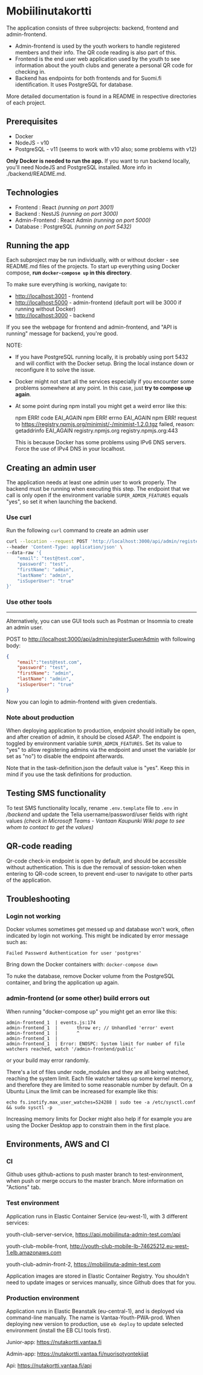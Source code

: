 # Mobiilinutakortti

The application consists of three subprojects: backend, frontend and admin-frontend.
* Admin-frontend is used by the youth workers to handle registered members and their info. The QR code reading is also part of this.
* Frontend is the end user web application used by the youth to see information about the youth clubs and generate a personal QR code for checking in.
* Backend has endpoints for both frontends and for Suomi.fi identification. It uses PostgreSQL for database.

More detailed documentation is found in a README in respective directories of each project.

## Prerequisites

- Docker
- NodeJS - v10
- PostgreSQL - v11 (seems to work with v10 also; some problems with v12)

**Only Docker is needed to run the app.** If you want to run backend locally, you'll need NodeJS and PostgreSQL installed. More info in ./backend/README.md.

## Technologies

- Frontend : React *(running on port 3001)*
- Backend : NestJS *(running on port 3000)*
- Admin-Frontend : React Admin *(running on port 5000)*
- Database : PostgreSQL *(running on port 5432)*

## Running the app

Each subproject may be run individually, with or without docker - see README.md files of the projects.
To start up everything using Docker compose, **run `docker-compose up` in this directory**.

To make sure everything is working, navigate to:
- [http://localhost:3001](http://localhost:3001) - frontend
- [http://localhost:5000](http://localhost:5000) - admin-frontend (default port will be 3000 if running without Docker)
- [http://localhost:3000](http://localhost:3000/api) - backend

If you see the webpage for frontend and admin-frontend, and "API is running" message for backend, you're good.

NOTE:
* If you have PostgreSQL running locally, it is probably using port 5432 and will conflict with the Docker setup. Bring the local instance down or reconfigure it to solve the issue.
* Docker might not start all the services especially if you encounter some problems somewhere at any point. In this case, just **try to compose up again**.
* At some point during npm install you might get a weird error like this:

    npm ERR! code EAI_AGAIN
    npm ERR! errno EAI_AGAIN
    npm ERR! request to https://registry.npmjs.org/minimist/-/minimist-1.2.0.tgz failed, reason: getaddrinfo EAI_AGAIN registry.npmjs.org registry.npmjs.org:443

    This is because Docker has some problems using IPv6 DNS servers. Force the use of IPv4 DNS in your localhost.

## Creating an admin user

The application needs at least one admin user to work properly. The backend must be running when executing this step. The endpoint that we call is only open if the environment variable `SUPER_ADMIN_FEATURES` equals "yes", so set it when launching the backend.

### Use curl

Run the following `curl` command to create an admin user

```bash
curl --location --request POST 'http://localhost:3000/api/admin/registerSuperAdmin' \
--header 'Content-Type: application/json' \
--data-raw '{
    "email": "test@test.com",
    "password": "test",
    "firstName": "admin",
    "lastName": "admin",
    "isSuperUser": "true"
}'
```

### Use other tools
---

Alternatively, you can use GUI tools such as Postman or Insomnia to create an admin user.

POST to [http://localhost:3000/api/admin/registerSuperAdmin](http://localhost:3000/api/admin/registerSuperAdmin) with following body:

```json
{
    "email":"test@test.com",
    "password": "test",
    "firstName": "admin",
    "lastName": "admin",
    "isSuperUser": "true"
}
```

Now you can login to admin-frontend with given credentials.

### Note about production

When deploying application to production, endpoint should initially be open, and after creation of admin, it should be closed ASAP. The endpoint is toggled by environment variable `SUPER_ADMIN_FEATURES`. Set its value to "yes" to allow registering admins via the endpoint and unset the variable (or set as "no") to disable the endpoint afterwards.

Note that in the task-definition.json the default value is "yes". Keep this in mind if you use the task definitions for production.

## Testing SMS functionality

To test SMS functionality locally, rename `.env.template` file to `.env` in */backend* and update the Telia username/password/user fields with right values *(check in Microsoft Teams - Vantaan Kaupunki Wiki page to see whom to contact to get the values)*

## QR-code reading

Qr-code check-in endpoint is open by default, and should be accessible without authentication. This is due the removal of session-token when entering to QR-code screen, to prevent end-user to navigate to other parts of the application.

## Troubleshooting

### Login not working

Docker volumes sometimes get messed up and database won't work, often indicated by login not working. This might be indicated by error message such as:

`Failed Password Authentication for user 'postgres'`

Bring down the Docker containers with: `docker-compose down`

To nuke the database, remove Docker volume from the PostgreSQL container, and bring the application up again.

### admin-frontend (or some other) build errors out

When running "docker-compose up" you might get an error like this:

    admin-frontend_1  | events.js:174
    admin-frontend_1  |       throw er; // Unhandled 'error' event
    admin-frontend_1  |       ^
    admin-frontend_1  |
    admin-frontend_1  | Error: ENOSPC: System limit for number of file watchers reached, watch '/admin-frontend/public'

or your build may error randomly.

There's a lot of files under node_modules and they are all being watched, reaching the system limit. Each file watcher takes up some kernel memory, and therefore they are limited to some reasonable number by default. On a Ubuntu Linux the limit can be increased for example like this:

    echo fs.inotify.max_user_watches=524288 | sudo tee -a /etc/sysctl.conf && sudo sysctl -p

Increasing memory limits for Docker might also help if for example you are using the Docker Desktop app to constrain them in the first place.

## Environments, AWS and CI

### CI

Github uses github-actions to push master branch to test-environment, when push or merge occurs to the master branch. More information on "Actions" tab.

### Test environment

Application runs in Elastic Container Service (eu-west-1), with 3 different services:

youth-club-server-service, https://api.mobiilinuta-admin-test.com/api

youth-club-mobile-front, http://youth-club-mobile-lb-74625212.eu-west-1.elb.amazonaws.com

youth-club-admin-front-2, https://mobiilinuta-admin-test.com

Application images are stored in Elastic Container Registry.
You shouldn't need to update images or services manually, since Github does that for you.

### Production environment

Application runs in Elastic Beanstalk (eu-central-1), and is deployed via command-line manually. The name is Vantaa-Youth-PWA-prod. When deploying new version to production, use `eb deploy` to update selected environment (install the EB CLI tools first).

Junior-app: https://nutakortti.vantaa.fi

Admin-app: https://nutakortti.vantaa.fi/nuorisotyontekijat

Api: https://nutakortti.vantaa.fi/api
